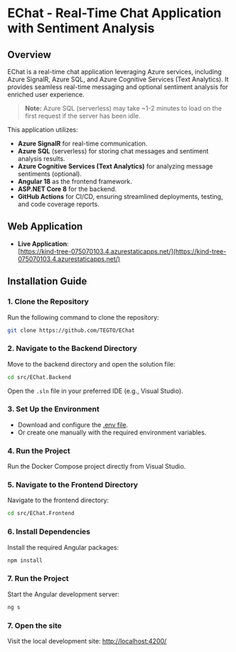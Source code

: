 # EChat - Real-Time Chat Application with Sentiment Analysis

## Overview

EChat is a real-time chat application leveraging Azure services, including Azure SignalR, Azure SQL, and Azure Cognitive Services (Text Analytics). It provides seamless real-time messaging and optional sentiment analysis for enriched user experience.

> **Note:** Azure SQL (serverless) may take ~1-2 minutes to load on the first request if the server has been idle.

This application utilizes:
- **Azure SignalR** for real-time communication.
- **Azure SQL** (serverless) for storing chat messages and sentiment analysis results.
- **Azure Cognitive Services (Text Analytics)** for analyzing message sentiments (optional).
- **Angular 18** as the frontend framework.
- **ASP.NET Core 8** for the backend.
- **GitHub Actions** for CI/CD, ensuring streamlined deployments, testing, and code coverage reports.

## Web Application

- **Live Application**:  
  [https://kind-tree-075070103.4.azurestaticapps.net/](https://kind-tree-075070103.4.azurestaticapps.net/)

## Installation Guide

### 1. **Clone the Repository**
   Run the following command to clone the repository:
   ```bash
   git clone https://github.com/TEGTO/EChat
   ```

### 2. **Navigate to the Backend Directory**
   Move to the backend directory and open the solution file:
   ```bash
   cd src/EChat.Backend
   ```
   Open the `.sln` file in your preferred IDE (e.g., Visual Studio).

### 3. **Set Up the Environment**
   - Download and configure the [.env file](https://drive.google.com/file/d/1s3wSQ2Ty5lrF0wOcIV8UsRKc7uXhkYWY/view?usp=sharing).  
   - Or create one manually with the required environment variables.

### 4. **Run the Project**
   Run the Docker Compose project directly from Visual Studio.

### 5. **Navigate to the Frontend Directory**
   Navigate to the frontend directory:
   ```bash
   cd src/EChat.Frontend
   ```
### 6. **Install Dependencies**
   Install the required Angular packages:
   ```bash
   npm install
   ```
### 7. **Run the Project**
   Start the Angular development server:
   ```bash
   ng s
   ```
### 7. **Open the site**
   Visit the local development site:
   [http://localhost:4200/](http://localhost:4200/)

